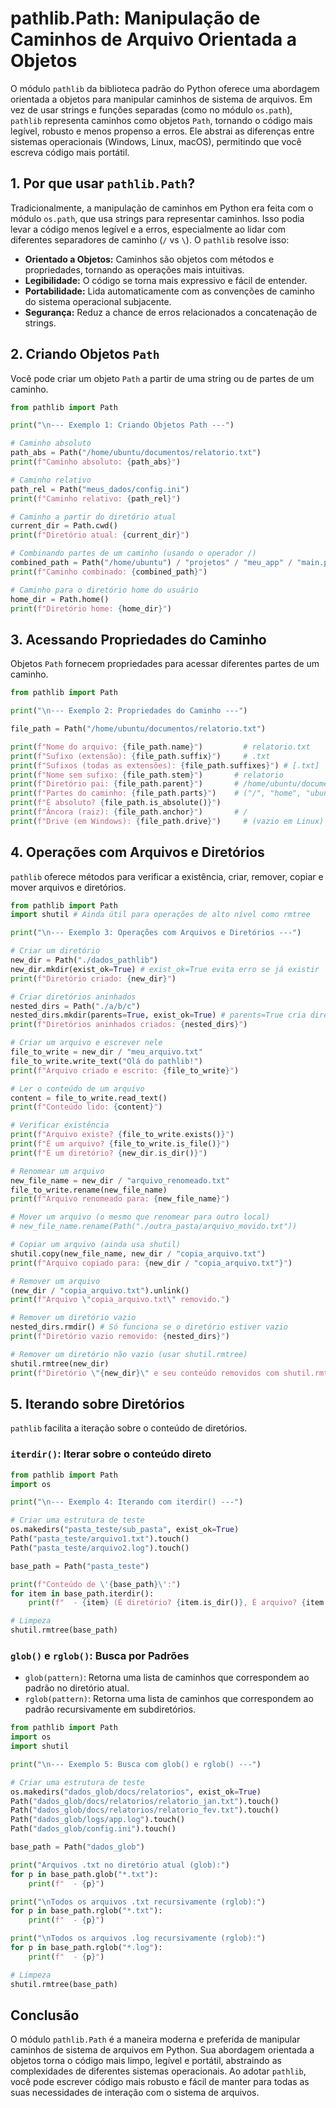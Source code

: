 # pathlib.Path: Manipulação de Caminhos de Arquivo Orientada a Objetos

O módulo `pathlib` da biblioteca padrão do Python oferece uma abordagem orientada a objetos para manipular caminhos de sistema de arquivos. Em vez de usar strings e funções separadas (como no módulo `os.path`), `pathlib` representa caminhos como objetos `Path`, tornando o código mais legível, robusto e menos propenso a erros. Ele abstrai as diferenças entre sistemas operacionais (Windows, Linux, macOS), permitindo que você escreva código mais portátil.

## 1. Por que usar `pathlib.Path`?

Tradicionalmente, a manipulação de caminhos em Python era feita com o módulo `os.path`, que usa strings para representar caminhos. Isso podia levar a código menos legível e a erros, especialmente ao lidar com diferentes separadores de caminho (`/` vs `\`). O `pathlib` resolve isso:

*   **Orientado a Objetos:** Caminhos são objetos com métodos e propriedades, tornando as operações mais intuitivas.
*   **Legibilidade:** O código se torna mais expressivo e fácil de entender.
*   **Portabilidade:** Lida automaticamente com as convenções de caminho do sistema operacional subjacente.
*   **Segurança:** Reduz a chance de erros relacionados a concatenação de strings.

## 2. Criando Objetos `Path`

Você pode criar um objeto `Path` a partir de uma string ou de partes de um caminho.

```python
from pathlib import Path

print("\n--- Exemplo 1: Criando Objetos Path ---")

# Caminho absoluto
path_abs = Path("/home/ubuntu/documentos/relatorio.txt")
print(f"Caminho absoluto: {path_abs}")

# Caminho relativo
path_rel = Path("meus_dados/config.ini")
print(f"Caminho relativo: {path_rel}")

# Caminho a partir do diretório atual
current_dir = Path.cwd()
print(f"Diretório atual: {current_dir}")

# Combinando partes de um caminho (usando o operador /)
combined_path = Path("/home/ubuntu") / "projetos" / "meu_app" / "main.py"
print(f"Caminho combinado: {combined_path}")

# Caminho para o diretório home do usuário
home_dir = Path.home()
print(f"Diretório home: {home_dir}")
```

## 3. Acessando Propriedades do Caminho

Objetos `Path` fornecem propriedades para acessar diferentes partes de um caminho.

```python
from pathlib import Path

print("\n--- Exemplo 2: Propriedades do Caminho ---")

file_path = Path("/home/ubuntu/documentos/relatorio.txt")

print(f"Nome do arquivo: {file_path.name}")         # relatorio.txt
print(f"Sufixo (extensão): {file_path.suffix}")     # .txt
print(f"Sufixos (todas as extensões): {file_path.suffixes}") # [.txt]
print(f"Nome sem sufixo: {file_path.stem}")       # relatorio
print(f"Diretório pai: {file_path.parent}")       # /home/ubuntu/documentos
print(f"Partes do caminho: {file_path.parts}")    # ("/", "home", "ubuntu", "documentos", "relatorio.txt")
print(f"É absoluto? {file_path.is_absolute()}")
print(f"Âncora (raiz): {file_path.anchor}")       # /
print(f"Drive (em Windows): {file_path.drive}")     # (vazio em Linux)
```

## 4. Operações com Arquivos e Diretórios

`pathlib` oferece métodos para verificar a existência, criar, remover, copiar e mover arquivos e diretórios.

```python
from pathlib import Path
import shutil # Ainda útil para operações de alto nível como rmtree

print("\n--- Exemplo 3: Operações com Arquivos e Diretórios ---")

# Criar um diretório
new_dir = Path("./dados_pathlib")
new_dir.mkdir(exist_ok=True) # exist_ok=True evita erro se já existir
print(f"Diretório criado: {new_dir}")

# Criar diretórios aninhados
nested_dirs = Path("./a/b/c")
nested_dirs.mkdir(parents=True, exist_ok=True) # parents=True cria diretórios pais
print(f"Diretórios aninhados criados: {nested_dirs}")

# Criar um arquivo e escrever nele
file_to_write = new_dir / "meu_arquivo.txt"
file_to_write.write_text("Olá do pathlib!")
print(f"Arquivo criado e escrito: {file_to_write}")

# Ler o conteúdo de um arquivo
content = file_to_write.read_text()
print(f"Conteúdo lido: {content}")

# Verificar existência
print(f"Arquivo existe? {file_to_write.exists()}")
print(f"É um arquivo? {file_to_write.is_file()}")
print(f"É um diretório? {new_dir.is_dir()}")

# Renomear um arquivo
new_file_name = new_dir / "arquivo_renomeado.txt"
file_to_write.rename(new_file_name)
print(f"Arquivo renomeado para: {new_file_name}")

# Mover um arquivo (o mesmo que renomear para outro local)
# new_file_name.rename(Path("./outra_pasta/arquivo_movido.txt"))

# Copiar um arquivo (ainda usa shutil)
shutil.copy(new_file_name, new_dir / "copia_arquivo.txt")
print(f"Arquivo copiado para: {new_dir / "copia_arquivo.txt"}")

# Remover um arquivo
(new_dir / "copia_arquivo.txt").unlink()
print(f"Arquivo \"copia_arquivo.txt\" removido.")

# Remover um diretório vazio
nested_dirs.rmdir() # Só funciona se o diretório estiver vazio
print(f"Diretório vazio removido: {nested_dirs}")

# Remover um diretório não vazio (usar shutil.rmtree)
shutil.rmtree(new_dir)
print(f"Diretório \"{new_dir}\" e seu conteúdo removidos com shutil.rmtree.")
```

## 5. Iterando sobre Diretórios

`pathlib` facilita a iteração sobre o conteúdo de diretórios.

### `iterdir()`: Iterar sobre o conteúdo direto

```python
from pathlib import Path
import os

print("\n--- Exemplo 4: Iterando com iterdir() ---")

# Criar uma estrutura de teste
os.makedirs("pasta_teste/sub_pasta", exist_ok=True)
Path("pasta_teste/arquivo1.txt").touch()
Path("pasta_teste/arquivo2.log").touch()

base_path = Path("pasta_teste")

print(f"Conteúdo de \'{base_path}\':")
for item in base_path.iterdir():
    print(f"  - {item} (É diretório? {item.is_dir()}, É arquivo? {item.is_file()})")

# Limpeza
shutil.rmtree(base_path)
```

### `glob()` e `rglob()`: Busca por Padrões

*   `glob(pattern)`: Retorna uma lista de caminhos que correspondem ao padrão no diretório atual.
*   `rglob(pattern)`: Retorna uma lista de caminhos que correspondem ao padrão recursivamente em subdiretórios.

```python
from pathlib import Path
import os
import shutil

print("\n--- Exemplo 5: Busca com glob() e rglob() ---")

# Criar uma estrutura de teste
os.makedirs("dados_glob/docs/relatorios", exist_ok=True)
Path("dados_glob/docs/relatorios/relatorio_jan.txt").touch()
Path("dados_glob/docs/relatorios/relatorio_fev.txt").touch()
Path("dados_glob/logs/app.log").touch()
Path("dados_glob/config.ini").touch()

base_path = Path("dados_glob")

print("Arquivos .txt no diretório atual (glob):")
for p in base_path.glob("*.txt"):
    print(f"  - {p}")

print("\nTodos os arquivos .txt recursivamente (rglob):")
for p in base_path.rglob("*.txt"):
    print(f"  - {p}")

print("\nTodos os arquivos .log recursivamente (rglob):")
for p in base_path.rglob("*.log"):
    print(f"  - {p}")

# Limpeza
shutil.rmtree(base_path)
```

## Conclusão

O módulo `pathlib.Path` é a maneira moderna e preferida de manipular caminhos de sistema de arquivos em Python. Sua abordagem orientada a objetos torna o código mais limpo, legível e portátil, abstraindo as complexidades de diferentes sistemas operacionais. Ao adotar `pathlib`, você pode escrever código mais robusto e fácil de manter para todas as suas necessidades de interação com o sistema de arquivos.

